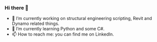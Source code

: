 ### Hi there 👋
- 🔭 I’m currently working on structural engineering scripting, Revit and Dynamo related things.
- 🌱 I’m currently learning Python and some C#.
- 📫 How to reach me: you can find me on LinkedIn.
<!--
**WT-MWO/WT-MWO** is a ✨ _special_ ✨ repository because its `README.md` (this file) appears on your GitHub profile.

Here are some ideas to get you started:

- 🔭 I’m currently working on ...
- 🌱 I’m currently learning ...
- 👯 I’m looking to collaborate on ...
- 🤔 I’m looking for help with ...
- 💬 Ask me about ...
- 📫 How to reach me: ...
- 😄 Pronouns: ...
- ⚡ Fun fact: ...
-->
